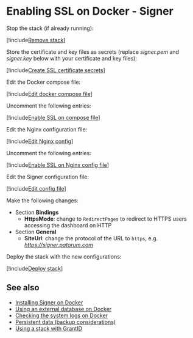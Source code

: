 ﻿# Enabling SSL on Docker - Signer

Stop the stack (if already running):

[!include[Remove stack](../../../../../includes/signer/docker/remove-stack.md)]

Store the certificate and key files as secrets (replace *signer.pem* and *signer.key* below with your certificate and key files):

[!include[Create SSL certificate secrets](../../../../../includes/signer/docker/create-ssl-cert-secret.md)]

Edit the Docker compose file:

[!include[Edit docker compose file](../../../../../includes/signer/docker/edit-compose.md)]

Uncomment the following entries:

[!include[Enable SSL on compose file](../../../../../includes/signer/docker/enable-ssl-docker-compose.md)]

Edit the Nginx configuration file:

[!include[Edit Nginx config](../../../../../includes/signer/docker/edit-nginx-config.md)]

Uncomment the following entries:

[!include[Enable SSL on Nginx config file](../../../../../includes/signer/docker/enable-ssl-nginx-config.md)]

Edit the Signer configuration file:

[!include[Edit config file](../../../../../includes/signer/docker/edit-signer-config.md)]

Make the following changes:

* Section **Bindings**
  * **HttpsMode**: change to `RedirectPages` to redirect to HTTPS users accessing the dashboard on HTTP
* Section **General**
  * **SiteUrl**: change the protocol of the URL to `https`, e.g. *https://signer.patorum.com*

Deploy the stack with the new configurations:

[!include[Deploy stack](../../../../../includes/signer/docker/deploy.md)]

## See also

* [Installing Signer on Docker](index.md)
* [Using an external database on Docker](external-db.md)
* [Checking the system logs on Docker](check-logs.md)
* [Persistent data (backup considerations)](persistent-data.md)
* [Using a stack with GrantID](internal-grantid.md)
